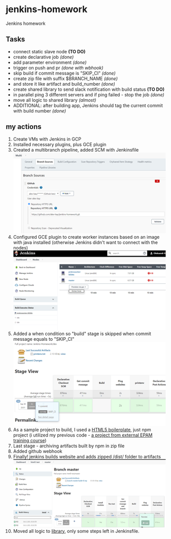 # jenkins-homework

Jenkins homework

## Tasks

* connect static slave node **(TO DO)**
* create declarative job *(done)*
* add parameter environment *(done)*
* trigger on push and pr *(done with wbhook)*
* skip build if commit message is "SKIP_CI" *(done)*
* create zip file with suffix $BRANCH_NAME *(done)*
* and store it like artifact and build_number *(done)*
* create shared library to send slack notification with build status **(TO DO)**
* in parallel ping 3 different servers and if ping failed - stop the job *(done)*
* move all logic to shared library *(almost)*
* ADDITIONAL: after building app, Jenkins should tag the current commit with build number *(done)*

## my actions

1. Create VMs with Jenkins in GCP
2. Installed necessary plugins, plus GCE plugin
3. Created a multibranch pipeline, added SCM with Jenkinsfile
    ![img1](./img/Screenshot%202021-09-30%20213549.png)
4. Configured GCE plugin to create worker instances based on an image with java installed (otherwise Jenkins didn't want to connect with the nodes)
    ![img2](./img/Screenshot%202021-09-30%20213739.png)
5. Added a when condition so "build" stage is skipped when commit message equals to "SKIP_CI"
   ![img3](./img/Screenshot%202021-09-30%20223739.png)
6. As a sample project to build, I used a [HTML5 boilerplate](https://github.com/h5bp/html5-boilerplate), just npm project (i utilized my previous code - [a project from external EPAM training course](https://github.com/alex-kay/html5-boilerplate/blob/master/Jenkinsfile))
7. Last stage - archiving artifacts built by npm in zip file
8. Added github webhook
9. Finally! jenkins builds website and adds zipped /dist/ folder to artifacts
    ![img4](/img/Screenshot%202021-10-06%20015846.png)
10. Moved all logic to [library](https://github.com/alex-kay/jenkins-shared-lib), only some steps left in Jenkinsfile.
